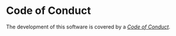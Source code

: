 # Code of Conduct

The development of this software is covered by a _[Code of Conduct](https://www.mediawiki.org/wiki/Code_of_Conduct>)_.